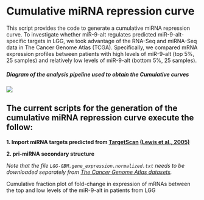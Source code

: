 # Cumulative miRNA repression curve

This script provides the code to generate a cumulative miRNA repression curve. To investigate whether miR-9-alt regulates predicted miR-9-alt-specific targets in LGG, we took advantage of the RNA-Seq and miRNA-Seq data in The Cancer Genome Atlas (TCGA). Specifically, we compared mRNA expression profiles between patients with high levels of miR-9-alt (top 5%, 25 samples) and relatively low levels of miR-9-alt (bottom 5%, 25 samples).

##### Diagram of the analysis pipeline used to obtain the Cumulative curves
<img src="https://github.com/Gu-Lab-RBL-NCI/Cumulative-miRNA-repression-curve/blob/master/scheme.png">

## The current scripts for the generation of the cumulative miRNA repression curve execute the follow:

**1. Import miRNA targets predicted from [TargetScan](http://www.targetscan.org//vert_50/seedmatch.html) [(Lewis et al., 2005)](https://www.ncbi.nlm.nih.gov/pubmed/15652477)**

**2. pri-miRNA secondary structure**


*Note that the file `LGG-GBM.gene_expression.normalized.txt` needs to be downloaded separately from [The Cancer Genome Atlas datasets](https://tcga-data.nci.nih.gov/docs/publications/lgggbm_2016/).*


Cumulative fraction plot of fold-change in expression of mRNAs between the top and low levels of the miR-9-alt in patients from LGG
